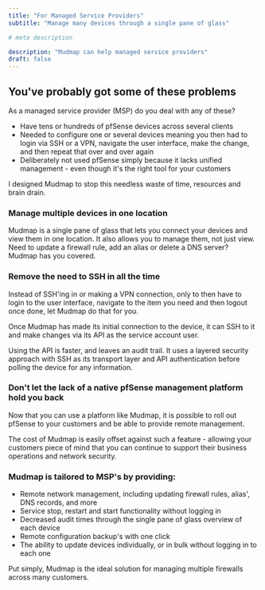 ```yaml
---
title: "For Managed Service Providers"
subtitle: "Manage many devices through a single pane of glass"

# meta description

description: "Mudmap can help managed service providers"
draft: false
---
```


## You've probably got some of these problems

As a managed service provider (MSP) do you deal with any of these? 

- Have tens or hundreds of pfSense devices across several clients
- Needed to configure one or several devices meaning you then had to login via SSH
  or a VPN, navigate the user interface, make the change, and then repeat that
  over and over again
- Deliberately not used pfSense simply because it lacks unified management -
  even though it's the right tool for your customers

I designed Mudmap to stop this needless waste of time, resources and brain
drain.

### Manage multiple devices in one location

Mudmap is a single pane of glass that lets you connect your devices and view
them in one location. It also allows you to manage them, not just view. Need to
update a firewall rule, add an alias or delete a DNS server? Mudmap has you
covered.

### Remove the need to SSH in all the time

Instead of SSH'ing in or making a VPN connection, only to then have to login to
the user interface, navigate to the item you need and then logout once done,
let Mudmap do that for you.

Once Mudmap has made its initial connection to the device, it can SSH to it and
make changes via its API as the service account user.

Using the API is faster, and leaves an audit trail. It uses a layered security
approach with SSH as its transport layer and API authentication before polling
the device for any information.

### Don't let the lack of a native pfSense management platform hold you back

Now that you can use a platform like Mudmap, it is possible to roll out pfSense
to your customers and be able to provide remote management.

The cost of Mudmap is easily offset against such a feature - allowing your
customers piece of mind that you can continue to support their business
operations and network security.

### Mudmap is tailored to MSP's by providing:

- Remote network management, including updating firewall rules, alias', DNS
  records, and more
- Service stop, restart and start functionality without logging in
- Decreased audit times through the single pane of glass overview of each
  device
- Remote configuration backup's with one click
- The ability to update devices individually, or in bulk without logging in to
  each one

Put simply, Mudmap is the ideal solution for managing multiple firewalls across
many customers.



